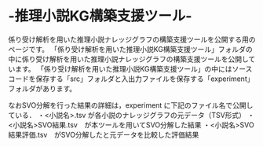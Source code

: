 # -推理小説KG構築支援ツール-
係り受け解析を用いた推理小説ナレッジグラフの構築支援ツールを公開する用のページです。
「係り受け解析を用いた推理小説KG構築支援ツール」フォルダの中に係り受け解析を用いた推理小説ナレッジグラフの構築支援ツールを公開しています。
「係り受け解析を用いた推理小説KG構築支援ツール」の中にはソースコードを保存する「src」フォルダと入出力ファイルを保存する「experiment」フォルダがあります。

なおSVO分解を行った結果の詳細は，experiment
に下記のファイル名で公開している．
・<小説名>.tsv が各小説のナレッジグラフの元データ（TSV形式）
・<小説名>SVO結果.tsv　が本ツールを用いてSVO分解した結果
・<小説名>SVO結果評価.tsv　がSVO分解したと元データを比較した評価結果
